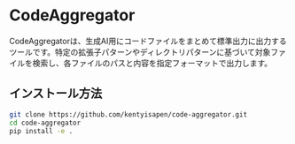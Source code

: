 # CodeAggregator

CodeAggregatorは、生成AI用にコードファイルをまとめて標準出力に出力するツールです。特定の拡張子パターンやディレクトリパターンに基づいて対象ファイルを検索し、各ファイルのパスと内容を指定フォーマットで出力します。

## インストール方法

```bash
git clone https://github.com/kentyisapen/code-aggregator.git
cd code-aggregator
pip install -e .
```